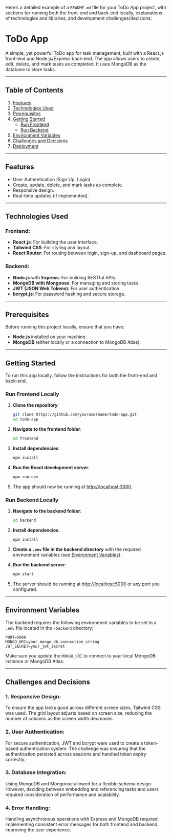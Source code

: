Here’s a detailed example of a `README.md` file for your ToDo App project, with sections for running both the front-end and back-end locally, explanations of technologies and libraries, and development challenges/decisions:

# ToDo App

A simple, yet powerful ToDo app for task management, built with a React.js front-end and Node.js/Express back-end. The app allows users to create, edit, delete, and mark tasks as completed. It uses MongoDB as the database to store tasks.

---

## Table of Contents

1. [Features](#features)
2. [Technologies Used](#technologies-used)
3. [Prerequisites](#prerequisites)
4. [Getting Started](#getting-started)
   - [Run Frontend](#run-frontend-locally)
   - [Run Backend](#run-backend-locally)
5. [Environment Variables](#environment-variables)
6. [Challenges and Decisions](#challenges-and-decisions)
7. [Deployment](#deployment)

---

## Features

- User Authentication (Sign Up, Login)
- Create, update, delete, and mark tasks as complete.
- Responsive design.
- Real-time updates (if implemented).
  
---

## Technologies Used

### Frontend:
- **React.js**: For building the user interface.
- **Tailwind CSS**: For styling and layout.
- **React Router**: For routing between login, sign-up, and dashboard pages.
  
### Backend:
- **Node.js** with **Express**: For building RESTful APIs.
- **MongoDB with Mongoose**: For managing and storing tasks.
- **JWT (JSON Web Tokens)**: For user authentication.
- **bcrypt.js**: For password hashing and secure storage.
  
---

## Prerequisites

Before running this project locally, ensure that you have:

- **Node.js** installed on your machine.
- **MongoDB** (either locally or a connection to MongoDB Atlas).
  
---

## Getting Started

To run this app locally, follow the instructions for both the front-end and back-end.

### Run Frontend Locally

1. **Clone the repository**:
   ```bash
   git clone https://github.com/yourusername/todo-app.git
   cd todo-app
   ```

2. **Navigate to the frontend folder**:
   ```bash
   cd frontend
   ```

3. **Install dependencies**:
   ```bash
   npm install
   ```

4. **Run the React development server**:
   ```bash
   npm run dev
   ```

5. The app should now be running at [http://localhost:3000](http://localhost:3000).

### Run Backend Locally

1. **Navigate to the backend folder**:
   ```bash
   cd backend
   ```

2. **Install dependencies**:
   ```bash
   npm install
   ```

3. **Create a `.env` file in the backend directory** with the required environment variables (see [Environment Variables](#environment-variables)).

4. **Run the backend server**:
   ```bash
   npm start
   ```

5. The server should be running at [http://localhost:5000](http://localhost:5000) or any port you configured.

---

## Environment Variables

The backend requires the following environment variables to be set in a `.env` file located in the `/backend` directory:

```env
PORT=5000
MONGO_URI=your_mongo_db_connection_string
JWT_SECRET=your_jwt_secret
```

Make sure you update the `MONGO_URI` to connect to your local MongoDB instance or MongoDB Atlas.

---

## Challenges and Decisions

### 1. **Responsive Design**:
   To ensure the app looks good across different screen sizes, Tailwind CSS was used. The grid layout adjusts based on screen size, reducing the number of columns as the screen width decreases.

### 2. **User Authentication**:
   For secure authentication, JWT and bcrypt were used to create a token-based authentication system. The challenge was ensuring that the authentication persisted across sessions and handled token expiry correctly.

### 3. **Database Integration**:
   Using MongoDB and Mongoose allowed for a flexible schema design. However, deciding between embedding and referencing tasks and users required consideration of performance and scalability.

### 4. **Error Handling**:
   Handling asynchronous operations with Express and MongoDB required implementing consistent error messages for both frontend and backend, improving the user experience.
